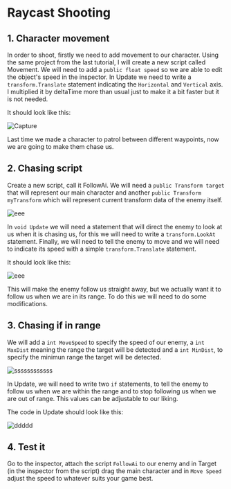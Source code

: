 # Raycast Shooting

## 1. Character movement

In order to shoot, firstly we need to add movement to our character. Using the same project from the last tutorial, I will create a new script called Movement. We will need to add a ``public float speed`` so we are able to edit the object's speed in the inspector. In Update we need to write a ``transform.Translate`` statement indicating the ``Horizontal`` and ``Vertical`` axis. I multiplied it by deltaTime more than usual just to make it a bit faster but it is not needed. 

It should look like this:

![Capture](https://user-images.githubusercontent.com/91539042/137241289-eb306951-9eac-40de-8aab-2fd59f9e6c17.PNG)

Last time we made a character to patrol between different waypoints, now we are going to make them chase us.

## 2. Chasing script

Create a new script, call it FollowAi. We will need a ``public Transform target`` that will represent our main character and another ``public Transform myTransform`` which will  represent current transform data of the enemy itself. 

![eee](https://user-images.githubusercontent.com/91539042/137243405-73ac1cfb-1456-4d8b-8e2e-05d093f19d50.PNG)

In ``void Update`` we will need a statement that will direct the enemy to look at us when it is chasing us, for this we will need to write a ``transform.LookAt`` statement. 
Finally, we will need to tell the enemy to move and we will need to indicate its speed with a simple ``transform.Translate`` statement.

It should look like this:

![eee](https://user-images.githubusercontent.com/91539042/137243795-0963e206-1de4-4e3b-89bd-d4b881b9829f.PNG)

This will make the enemy follow us straight away, but we actually want it to follow us when we are in its range. To do this we will need to do some modifications.

## 3. Chasing if in range

We will add a ``int MoveSpeed`` to specify the speed of our enemy, a ``int MaxDist`` meaning the range the target will be detected and a ``int MinDist``, to specify the minimun range the target will be detected.

![ssssssssssss](https://user-images.githubusercontent.com/91539042/137247938-451f9e63-f74d-4dfe-afe1-f50ca63a2a6a.PNG)

In Update, we will need to write two ``if`` statements, to tell the enemy to follow us when we are within the range and to stop following us when we are out of range. This values can be adjustable to our liking.

The code in Update should look like this:

![ddddd](https://user-images.githubusercontent.com/91539042/137248093-b4668b6d-f4ea-46f4-b88c-46469dcd0a8c.PNG)

## 4. Test it

Go to the inspector, attach the script ``FollowAi`` to our enemy and in Target (in the inspector from the script) drag the main character and in ``Move Speed`` adjust the speed to whatever suits your game best.

